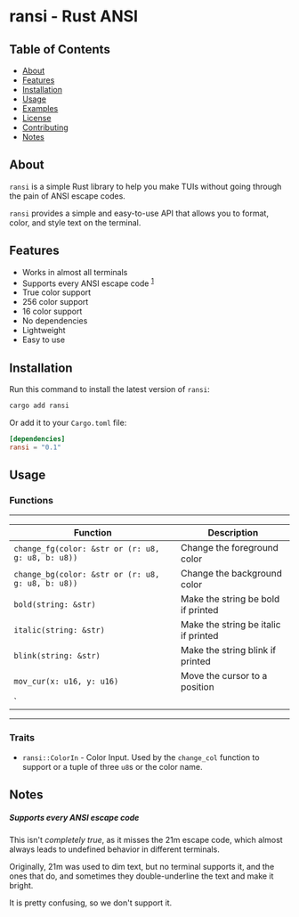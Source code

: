 # ransi - Rust ANSI

## Table of Contents

- [About](#about)
- [Features](#features)
- [Installation](#installation)
- [Usage](#usage)
- [Examples](#examples)
- [License](#license)
- [Contributing](#contributing)
- [Notes](#notes)

## About

`ransi` is a simple Rust library to help you make TUIs without going through
the pain of ANSI escape codes.

`ransi` provides a simple and easy-to-use API that allows you
to format, color, and style text on the terminal.

## Features

- Works in almost all terminals
- Supports every ANSI escape code <sup><a href="#supports-every-ansi-escape-code">1</a></sup>
- True color support
- 256 color support
- 16 color support
- No dependencies
- Lightweight
- Easy to use

## Installation

Run this command to install the latest version of `ransi`:

```bash
cargo add ransi
```

Or add it to your `Cargo.toml` file:

```toml
[dependencies]
ransi = "0.1"
```

## Usage

### Functions

---

| Function                                          | Description                          |
|---------------------------------------------------|--------------------------------------|
| `change_fg(color: &str or (r: u8, g: u8, b: u8))` | Change the foreground color          |
| `change_bg(color: &str or (r: u8, g: u8, b: u8))` | Change the background color          |
| `bold(string: &str)`                              | Make the string be bold if printed   |
| `italic(string: &str)`                            | Make the string be italic if printed |
| `blink(string: &str)`                             | Make the string blink if printed     |
| `mov_cur(x: u16, y: u16)`                         | Move the cursor to a position        |
| `

---

### Traits

- `ransi::ColorIn` - Color Input. Used by the `change_col` function to support
or a tuple of three `u8`s or the color name.

## Notes

##### Supports every ANSI escape code

This isn't *completely true*, as it misses the 21m escape code,
which almost always leads to undefined behavior in different terminals.

Originally, 21m was used to dim text, but no terminal supports it,
and the ones that do, and sometimes they double-underline the text
and make it bright.

It is pretty confusing, so we don't support it.
